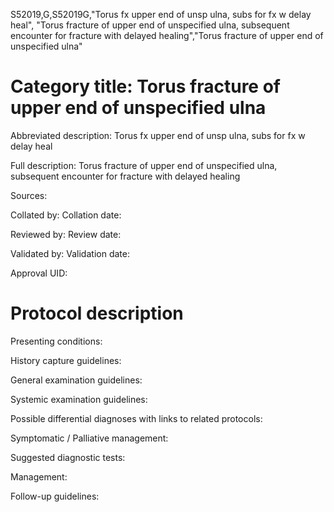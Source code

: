 S52019,G,S52019G,"Torus fx upper end of unsp ulna, subs for fx w delay heal", "Torus fracture of upper end of unspecified ulna, subsequent encounter for fracture with delayed healing","Torus fracture of upper end of unspecified ulna"
# Category title: Torus fracture of upper end of unspecified ulna

Abbreviated description: Torus fx upper end of unsp ulna, subs for fx w delay heal

Full description: Torus fracture of upper end of unspecified ulna, subsequent encounter for fracture with delayed healing

Sources:

Collated by:
Collation date:

Reviewed by:
Review date:

Validated by:
Validation date:

Approval UID:

# Protocol description

Presenting conditions:

History capture guidelines:

General examination guidelines:

Systemic examination guidelines:

Possible differential diagnoses with links to related protocols:

Symptomatic / Palliative management:

Suggested diagnostic tests:

Management:

Follow-up guidelines:
